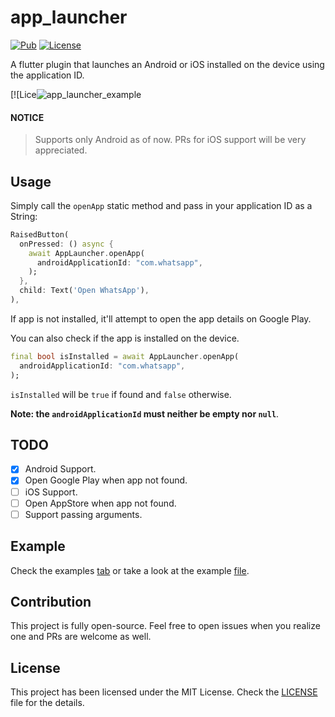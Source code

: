 # app_launcher

[![Pub](https://img.shields.io/pub/v/app_launcher.svg?style=flat-square&logo=dart&logoColor=white&color=blue)](https://pub.dev/packages/app_launcher)
[![License](https://img.shields.io/badge/license-MIT-purple.svg?style=flat-square)](LICENSE)

A flutter plugin that launches an Android or iOS installed on the device using the application ID.

[![Lice![app_launcher_example](https://github.com/user-attachments/assets/6ef667f8-fcd3-431a-a173-f8c0e8d08784)

#### NOTICE

> Supports only Android as of now. PRs for iOS support will be very appreciated.

## Usage

Simply call the `openApp` static method and pass in your application ID as a String:

```dart
RaisedButton(
  onPressed: () async {
    await AppLauncher.openApp(
      androidApplicationId: "com.whatsapp",
    );
  },
  child: Text('Open WhatsApp'),
),
```

If app is not installed, it'll attempt to open the app details on Google Play.

You can also check if the app is installed on the device.

```dart
final bool isInstalled = await AppLauncher.openApp(
  androidApplicationId: "com.whatsapp",
);
```

`isInstalled` will be `true` if found and `false` otherwise.

**Note: the `androidApplicationId` must neither be empty nor `null`**.

## TODO

- [x] Android Support.
- [x] Open Google Play when app not found.
- [ ] iOS Support.
- [ ] Open AppStore when app not found.
- [ ] Support passing arguments.

## Example

Check the examples [tab](https://pub.dev/packages/app_launcher/example) or take a look at the example [file](https://github.com/Akora-IngDKB/app_launcher/blob/master/example/lib/main.dart).

## Contribution

This project is fully open-source. Feel free to open issues when you realize one and PRs are welcome as well.

## License

This project has been licensed under the MIT License. Check the [LICENSE](LICENSE) file for the details.
